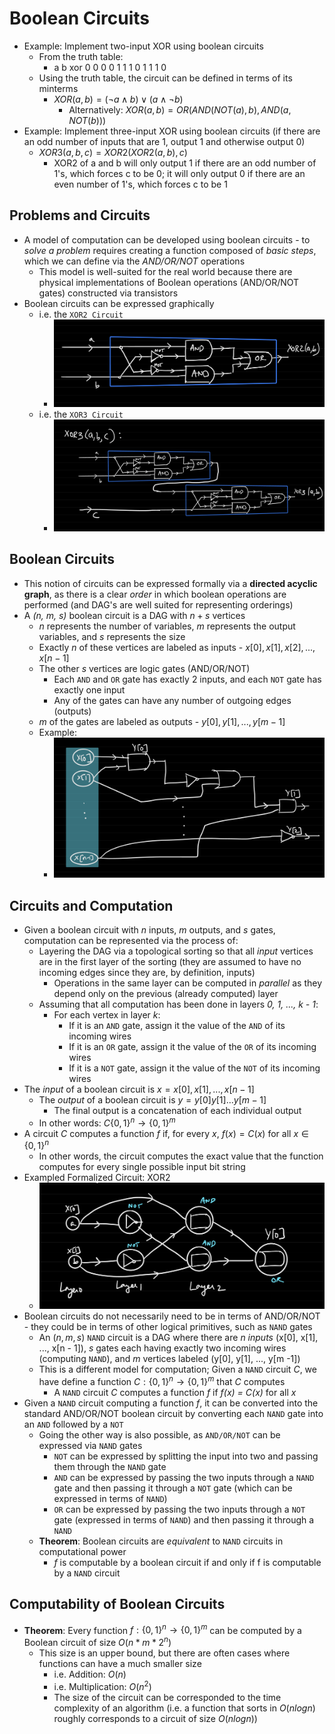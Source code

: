 # Boolean Circuits
- Example: Implement two-input XOR using boolean circuits
  - From the truth table:
    - a b xor
      0 0 0
      0 1 1
      1 0 1
      1 1 0
  - Using the truth table, the circuit can be defined in terms of its minterms
    - $XOR(a, b) = (\neg a \land b) \lor (a \land \neg b)$
      - Alternatively: $XOR(a, b) = OR(AND(NOT(a), b), AND(a, NOT(b)))$
- Example: Implement three-input XOR using boolean circuits (if there are an odd number of inputs that are 1, output 1 and otherwise output 0)
  - $XOR3(a, b, c) = XOR2(XOR2(a, b), c)$
    - XOR2 of a and b will only output 1 if there are an odd number of 1's, which forces c to be 0; it will only output 0 if there are an even number of 1's, which forces c to be 1
## Problems and Circuits
- A model of computation can be developed using boolean circuits - to *solve a problem* requires creating a function composed of *basic steps*, which we can define via the *AND/OR/NOT* operations
  - This model is well-suited for the real world because there are physical implementations of Boolean operations (AND/OR/NOT gates) constructed via transistors
- Boolean circuits can be expressed graphically
  - i.e. the `XOR2 Circuit`
    - ![XOR2](./Images/XOR2_Circuit.png)
  - i.e. the `XOR3 Circuit`
    - ![XOR3](./Images/XOR3_Circuit.png)
## Boolean Circuits
- This notion of circuits can be expressed formally via a **directed acyclic graph**, as there is a clear *order* in which boolean operations are performed (and DAG's are well suited for representing orderings)
- A *(n, m, s)* boolean circuit is a DAG with $n + s$ vertices
  - *n* represents the number of variables, *m* represents the output variables, and *s* represents the size
  - Exactly *n* of these vertices are labeled as inputs - $x[0], x[1], x[2], ..., x[n - 1]$
  - The other *s* vertices are logic gates (AND/OR/NOT)
    - Each `AND` and `OR` gate has exactly 2 inputs, and each `NOT` gate has exactly one input
    - Any of the gates can have any number of outgoing edges (outputs)
  - *m* of the gates are labeled as outputs - $y[0], y[1], ..., y[m - 1]$
  - Example: 
    - ![Boolean Circuit Example](./Images/Boolean_Circuit_Example.png)
## Circuits and Computation
- Given a boolean circuit with *n* inputs, *m* outputs, and *s* gates, computation can be represented via the process of:
  - Layering the DAG via a topological sorting so that all *input* vertices are in the first layer of the sorting (they are assumed to have no incoming edges since they are, by definition, inputs)
    - Operations in the same layer can be computed in *parallel* as they depend only on the previous (already computed) layer
  - Assuming that all computation has been done in layers *0, 1, ..., k - 1*:
    - For each vertex in layer *k*:
      - If it is an `AND` gate, assign it the value of the `AND` of its incoming wires
      - If it is an `OR` gate, assign it the value of the `OR` of its incoming wires
      - If it is a `NOT` gate, assign it the value of the `NOT` of its incoming wires
- The *input* of a boolean circuit is $x = x[0], x[1], ..., x[n - 1]$
  - The *output* of a boolean circuit is $y = y[0]y[1]...y[m-1]$
    - The final output is a concatenation of each individual output
  - In other words: $C \{0, 1\}^n \rightarrow \{0, 1\}^m$
- A circuit *C* computes a function *f* if, for every *x*, $f(x) = C(x)$ for all $x \in \{0, 1\}^n$
  - In other words, the circuit computes the exact value that the function computes for every single possible input bit string
- Exampled Formalized Circuit: XOR2
  - ![XOR2 Formal Circuit](./Images//Formal_Circuit_Example.png)
- Boolean circuits do not necessarily need to be in terms of AND/OR/NOT - they could be in terms of other logical primitives, such as `NAND` gates
  - An $(n, m, s)$ `NAND` circuit is a DAG where there are *n inputs* (x[0], x[1], ..., x[n - 1]), *s* gates each having exactly two incoming wires (computing `NAND`), and *m* vertices labeled (y[0], y[1], ..., y[m -1])
  - This is a different model for computation; Given a `NAND` circuit *C*, we have define a function $C: \{0, 1\}^n \rightarrow \{0, 1\}^m$ that $C$ computes
    - A `NAND` circuit *C* computes a function *f* if *f(x) = C(x)* for all *x*
- Given a `NAND` circuit computing a function *f*, it can be converted into the standard AND/OR/NOT boolean circuit by converting each `NAND` gate into an `AND` followed by a `NOT`
  - Going the other way is also possible, as `AND/OR/NOT` can be expressed via `NAND` gates
    - `NOT` can be expressed by splitting the input into two and passing them through the `NAND` gate
    - `AND` can be expressed by passing the two inputs through a `NAND` gate and then passing it through a `NOT` gate (which can be expressed in terms of `NAND`)
    - `OR` can be expressed by passing the two inputs through a `NOT` gate (expressed in terms of `NAND`) and then passing it through a `NAND`
  - **Theorem**: Boolean circuits are *equivalent* to `NAND` circuits in computational power
    - *f* is computable by a boolean circuit if and only if f is computable by a `NAND` circuit
## Computability of Boolean Circuits
- **Theorem**: Every function $f: \{0, 1\}^n \rightarrow \{0, 1\}^m$ can be computed by a Boolean circuit of size $O(n * m * 2^n)$
  - This size is an upper bound, but there are often cases where functions can have a much smaller size
    - i.e. Addition: $O(n)$
    - i.e. Multiplication: $O(n^2)$
    - The size of the circuit can be corresponded to the time complexity of an algorithm (i.e. a function that sorts in $O(n log n)$ roughly corresponds to a circuit of size $O(n log n)$)